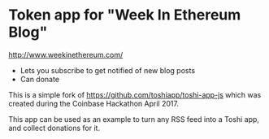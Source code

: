 # Token app for "Week In Ethereum Blog"

http://www.weekinethereum.com/

* Lets you subscribe to get notified of new blog posts
* Can donate

This is a simple fork of https://github.com/toshiapp/toshi-app-js which was created during the Coinbase Hackathon April 2017.

This app can be used as an example to turn any RSS feed into a Toshi app, and collect donations for it.
